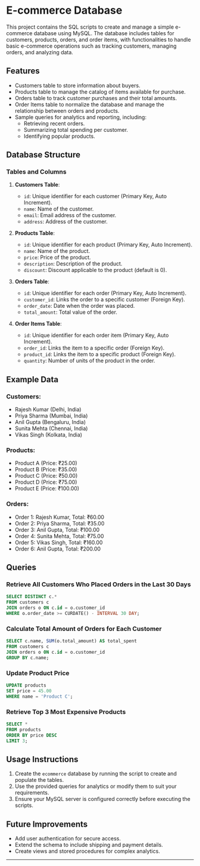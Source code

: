 # E-commerce Database

This project contains the SQL scripts to create and manage a simple e-commerce database using MySQL. The database includes tables for customers, products, orders, and order items, with functionalities to handle basic e-commerce operations such as tracking customers, managing orders, and analyzing data.

## Features
- Customers table to store information about buyers.
- Products table to manage the catalog of items available for purchase.
- Orders table to track customer purchases and their total amounts.
- Order Items table to normalize the database and manage the relationship between orders and products.
- Sample queries for analytics and reporting, including:
  - Retrieving recent orders.
  - Summarizing total spending per customer.
  - Identifying popular products.

## Database Structure

### Tables and Columns

1. **Customers Table**:
   - `id`: Unique identifier for each customer (Primary Key, Auto Increment).
   - `name`: Name of the customer.
   - `email`: Email address of the customer.
   - `address`: Address of the customer.

2. **Products Table**:
   - `id`: Unique identifier for each product (Primary Key, Auto Increment).
   - `name`: Name of the product.
   - `price`: Price of the product.
   - `description`: Description of the product.
   - `discount`: Discount applicable to the product (default is 0).

3. **Orders Table**:
   - `id`: Unique identifier for each order (Primary Key, Auto Increment).
   - `customer_id`: Links the order to a specific customer (Foreign Key).
   - `order_date`: Date when the order was placed.
   - `total_amount`: Total value of the order.

4. **Order Items Table**:
   - `id`: Unique identifier for each order item (Primary Key, Auto Increment).
   - `order_id`: Links the item to a specific order (Foreign Key).
   - `product_id`: Links the item to a specific product (Foreign Key).
   - `quantity`: Number of units of the product in the order.

## Example Data
### Customers:
- Rajesh Kumar (Delhi, India)
- Priya Sharma (Mumbai, India)
- Anil Gupta (Bengaluru, India)
- Sunita Mehta (Chennai, India)
- Vikas Singh (Kolkata, India)

### Products:
- Product A (Price: ₹25.00)
- Product B (Price: ₹35.00)
- Product C (Price: ₹50.00)
- Product D (Price: ₹75.00)
- Product E (Price: ₹100.00)

### Orders:
- Order 1: Rajesh Kumar, Total: ₹60.00
- Order 2: Priya Sharma, Total: ₹35.00
- Order 3: Anil Gupta, Total: ₹100.00
- Order 4: Sunita Mehta, Total: ₹75.00
- Order 5: Vikas Singh, Total: ₹160.00
- Order 6: Anil Gupta, Total: ₹200.00

## Queries

### Retrieve All Customers Who Placed Orders in the Last 30 Days
```sql
SELECT DISTINCT c.*
FROM customers c
JOIN orders o ON c.id = o.customer_id
WHERE o.order_date >= CURDATE() - INTERVAL 30 DAY;
```

### Calculate Total Amount of Orders for Each Customer
```sql
SELECT c.name, SUM(o.total_amount) AS total_spent
FROM customers c
JOIN orders o ON c.id = o.customer_id
GROUP BY c.name;
```

### Update Product Price
```sql
UPDATE products
SET price = 45.00
WHERE name = 'Product C';
```

### Retrieve Top 3 Most Expensive Products
```sql
SELECT *
FROM products
ORDER BY price DESC
LIMIT 3;
```

## Usage Instructions
1. Create the `ecommerce` database by running the script to create and populate the tables.
2. Use the provided queries for analytics or modify them to suit your requirements.
3. Ensure your MySQL server is configured correctly before executing the scripts.

## Future Improvements
- Add user authentication for secure access.
- Extend the schema to include shipping and payment details.
- Create views and stored procedures for complex analytics.

---


